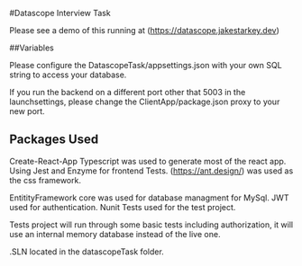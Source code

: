 #Datascope Interview Task

Please see a demo of this running at (https://datascope.jakestarkey.dev)

##Variables

Please configure the DatascopeTask/appsettings.json with your own SQL string to access your database.

If you run the backend on a different port other that 5003 in the launchsettings, please change the ClientApp/package.json proxy to your new port.




## Packages Used
Create-React-App Typescript was used to generate most of the react app.
Using Jest and Enzyme for frontend Tests.
(https://ant.design/) was used as the css framework.

EntitityFramework core was used for database managment for MySql.
JWT used for authentication.
Nunit Tests used for the test project.


Tests project will run through some basic tests including authorization, it will use an internal memory database instead of the live one.

.SLN located in the datascopeTask folder.